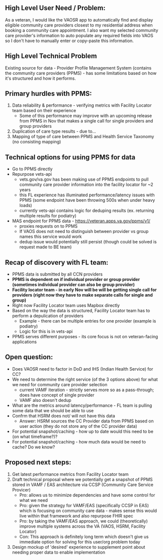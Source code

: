 ## High Level User Need / Problem:
As a veteran, I would like the VAOSR app to automatically find and display eligible community care providers closest to my residential address when booking a community care appointment. I also want my selected community care provider's information to auto populate any required fields into VAOS so I don't have to manually enter or copy-paste this information.

## High Level Technical Problem
Existing source for data - Provider Profile Management System (contains the community care providers (PPMS) - has some limitations based on how it's structured and how it performs.

## Primary hurdles with PPMS:
1. Data reliability & performance - verifying metrics with Facility Locator team based on their experience
    - Some of this performance may improve with an upcoming release from PPMS in Nov that makes a single call for single providers and group providers
2. Duplication of care type results - due to...
3. Mapping of type of care between PPMS and Health Service Taxonomy (no consisting mapping)

## Technical options for using PPMS for data
- Go to PPMS directly
- Repurpose vets-api
  - vets.gov/va.gov has been making use of PPMS endpoints to pull community care provider information into the facility locator for ~2 years
  - this FL experience has illuminated performance/latency issues with PPMS (some endpoint have been throwing 500s when under heavy loads)
  - currently vets-api contains logic for deduping results (ex. returning multiple results for podiatry) 
- MAS endpoint for PPMS data - https://veteran.apps.va.gov/ppms/v1/
  - proxies requests on to PPMS
  - If VAOS does not need to distinguish between provider vs group names this service would work
  - dedup issue would potentially still persist (though could be solved is request made to BE team)

## Recap of discovery with FL team:
- PPMS data  is submitted by all CCN providers
- **PPMS is dependent on if individual provider or group provider (sometimes individual provider can also be group provider)**
- **Facility locator team - in early Nov will be will be getting single call for providers (right now they have to make separate calls for single and group)**
- Right now Facility Locator team uses Mapbox directly
- Based on the way the data is structured, Facility Locator team has to perform a depulication of providers 
  - Example - there can be multiple entries for one provider (example is podiatry) 
  - Logic for this is in vets-api
- PPMS serves different purposes - its core focus is not on veteran-facing applications

## Open question:
- Does VAOSR need to factor in DoD and IHS (Indian Health Service) for CC?
- We need to determine the right service (of the 3 options above) for what we need for community care provider selection
   - current VAMF iteration - strictly serves more so as a pass-through; does have concept of single provider
   - VAMF also doesn't dedup
- What are the metrics around latency/performance - FL team is pulling some data that we should be able to use
- Confrm that HSRM does not/ will not have this data
   - Answer: HSRM sources the CC Provider data from PPMS based on user action (they do not store any of the CC provider data)
- For potential snapshot/caching - how up to date would this need to be (on what timeframe?)?
- For potential snapshot/caching - how much data would be need to cache? Do we know?

## Proposed next steps:
1. Get latest performance metrics from Facility Locator team
2. Draft technical proposal where we potentially get a snapshot of PPMS stored in VAMF / EAS architecture via CCSP (Community Care Service Provicer)
    - Pro: allows us to minimize dependencies and have some control for what we need
    - Pro: given the strategy for VAMF/EAS (specifically CCSP in EAS) which is focusing on community care data - makes sense this would live within that framework and also repurpose FHIR spec
    - Pro: by taking the VAMF/EAS approach, we could (theoretically) improve multiple systems across the VA (VAOS, HSRM, Facility Locator)
    - Con: This approach is definitely long term which doesn't give us immediate option for solving for this user/org problem today
3. Design mockup of 'desired' experience to supplement point about needing proper data to enable implementation



